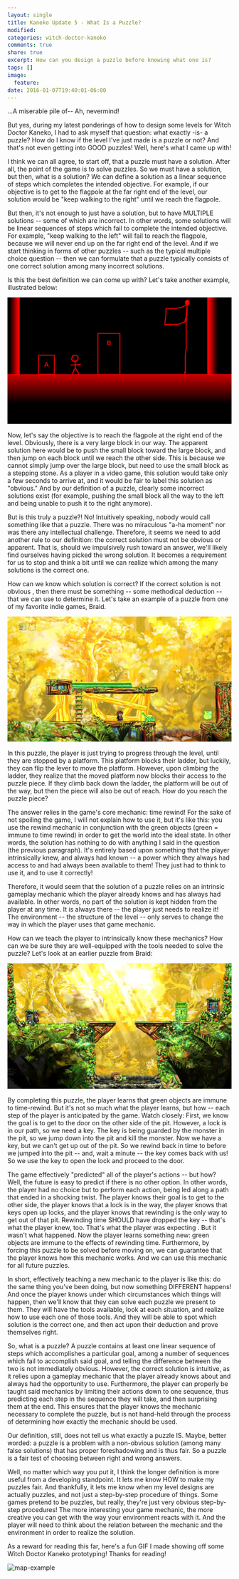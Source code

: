 ```yaml
---
layout: single
title: Kaneko Update 5 - What Is a Puzzle?
modified:
categories: witch-doctor-kaneko
comments: true
share: true
excerpt: How can you design a puzzle before knowing what one is?
tags: []
image:
  feature:
date: 2016-01-07T19:40:01-06:00
---
```


...A miserable pile of-- Ah, nevermind!

But yes, during my latest ponderings of how to design some levels for Witch Doctor Kaneko, I had to ask myself that question: what exactly -is- a puzzle? How do I know if the level I've just made is a puzzle or not? And that's not even getting into GOOD puzzles! Well, here's what I came up with!

I think we can all agree, to start off, that a puzzle must have a solution. After all, the point of the game is to solve puzzles. So we must have a solution, but then, what is a solution? We can define a solution as a linear sequence of steps which completes the intended objective. For example, if our objective is to get to the flagpole at the far right end of the level, our solution would be "keep walking to the right" until we reach the flagpole.

But then, it's not enough to just have a solution, but to have MULTIPLE solutions -- some of which are incorrect. In other words, some solutions will be linear sequences of steps which fail to complete the intended objective. For example, "keep walking to the left" will fail to reach the flagpole, because we will never end up on the far right end of the level. And if we start thinking in forms of other puzzles -- such as the typical multiple choice question -- then we can formulate that a puzzle typically consists of one correct solution among many incorrect solutions.

Is this the best definition we can come up with? Let's take another example, illustrated below:

![map-example](/images/blog/puzzle-example-1.png)

Now, let's say the objective is to reach the flagpole at the right end of the level. Obviously, there is a very large block in our way. The apparent solution here would be to push the small block toward the large block, and then jump on each block until we reach the other side. This is because we cannot simply jump over the large block, but need to use the small block as a stepping stone. As a player in a video game, this solution would take only a few seconds to arrive at, and it would be fair to label this solution as "obvious." And by our definition of a puzzle, clearly some incorrect solutions exist (for example, pushing the small block all the way to the left and being unable to push it to the right anymore).

But is this truly a puzzle?! No! Intuitively speaking, nobody would call something like that a puzzle. There was no miraculous "a-ha moment" nor was there any intellectual challenge. Therefore, it seems we need to add another rule to our definition: the correct solution must not be obvious or apparent. That is, should we impulsively rush toward an answer, we'll likely find ourselves having picked the wrong solution. It becomes a requirement for us to stop and think a bit until we can realize which among the many solutions is the correct one.

How can we know which solution is correct? If the correct solution is not obvious , then there must be something -- some methodical deduction -- that we can use to determine it. Let's take an example of a puzzle from one of my favorite indie games, Braid.

![map-example](/images/blog/puzzle-example-2.jpg)

In this puzzle, the player is just trying to progress through the level, until they are stopped by a platform. This platform blocks their ladder, but luckily, they can flip the lever to move the platform. However, upon climbing the ladder, they realize that the moved platform now blocks their access to the puzzle piece. If they climb back down the ladder, the platform will be out of the way, but then the piece will also be out of reach. How do you reach the puzzle piece?

The answer relies in the game's core mechanic: time rewind! For the sake of not spoiling the game, I will not explain how to use it, but it's like this: you use the rewind mechanic in conjunction with the green objects (green = immune to time rewind) in order to get the world into the ideal state. In other words, the solution has nothing to do with anything I said in the question (the previous paragraph). It's entirely based upon something that the player intrinsically knew, and always had known -- a power which they always had access to and had always been available to them! They just had to think to use it, and to use it correctly!

Therefore, it would seem that the solution of a puzzle relies on an intrinsic gameplay mechanic which the player already knows and has always had available. In other words, no part of the solution is kept hidden from the player at any time. It is always there -- the player just needs to realize it! The environment -- the structure of the level -- only serves to change the way in which the player uses that game mechanic.

How can we teach the player to intrinsically know these mechanics? How can we be sure they are well-equipped with the tools needed to solve the puzzle? Let's look at an earlier puzzle from Braid:

![map-example](/images/blog/puzzle-example-3.jpg)

By completing this puzzle, the player learns that green objects are immune to time-rewind. But it's not so much what the player learns, but how -- each step of the player is anticipated by the game. Watch closely: First, we know the goal is to get to the door on the other side of the pit. However, a lock is in our path, so we need a key. The key is being guarded by the monster in the pit, so we jump down into the pit and kill the monster. Now we have a key, but we can't get up out of the pit. So we rewind back in time to before we jumped into the pit -- and, wait a minute -- the key comes back with us! So we use the key to open the lock and proceed to the door.

The game effectively "predicted" all of the player's actions -- but how? Well, the future is easy to predict if there is no other option. In other words, the player had no choice but to perform each action, being led along a path that ended in a shocking twist. The player knows their goal is to get to the other side, the player knows that a lock is in the way, the player knows that keys open up locks, and the player knows that rewinding is the only way to get out of that pit. Rewinding time SHOULD have dropped the key -- that's what the player knew, too. That's what the player was expecting . But it wasn't what happened. Now the player learns something new: green objects are immune to the effects of rewinding time. Furthermore, by forcing this puzzle to be solved before moving on, we can guarantee that the player knows how this mechanic works. And we can use this mechanic for all future puzzles.

In short, effectively teaching a new mechanic to the player is like this: do the same thing you've been doing, but now something DIFFERENT happens! And once the player knows under which circumstances which things will happen, then we'll know that they can solve each puzzle we present to them. They will have the tools available, look at each situation, and realize how to use each one of those tools. And they will be able to spot which solution is the correct one, and then act upon their deduction and prove themselves right.

So, what is a puzzle? A puzzle contains at least one linear sequence of steps which accomplishes a particular goal, among a number of sequences which fail to accomplish said goal, and telling the difference between the two is not immediately obvious. However, the correct solution is intuitive, as it relies upon a gameplay mechanic that the player already knows about and always had the opportunity to use. Furthermore, the player can properly be taught said mechanics by limiting their actions down to one sequence, thus predicting each step in the sequence they will take, and then surprising them at the end. This ensures that the player knows the mechanic necessary to complete the puzzle, but is not hand-held through the process of determining how exactly the mechanic should be used.

Our definition, still, does not tell us what exactly a puzzle IS. Maybe, better worded: a puzzle is a problem with a non-obvious solution (among many false solutions) that has proper foreshadowing and is thus fair. So a puzzle is a fair test of choosing between right and wrong answers.

Well, no matter which way you put it, I think the longer definition is more useful from a developing standpoint. It lets me know HOW to make my puzzles fair. And thankfully, it lets me know when my level designs are actually puzzles, and not just a step-by-step procedure of things. Some games pretend to be puzzles, but really, they're just very obvious step-by-step procedures! The more interesting your game mechanic, the more creative you can get with the way your environment reacts with it. And the player will need to think about the relation between the mechanic and the environment in order to realize the solution.

As a reward for reading this far, here's a fun GIF I made showing off some Witch Doctor Kaneko prototyping! Thanks for reading!

![map-example](/images/blog/wdk_gif.gif)
